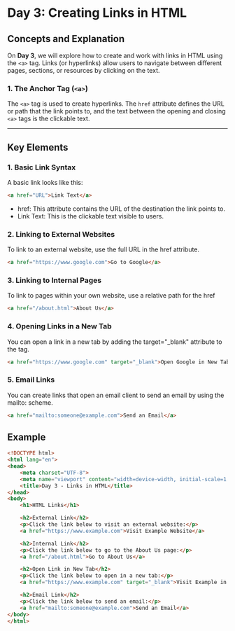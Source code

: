 # Day 3: Creating Links in HTML

## Concepts and Explanation
On **Day 3**, we will explore how to create and work with links in HTML using the `<a>` tag. Links (or hyperlinks) allow users to navigate between different pages, sections, or resources by clicking on the text.

### 1. The Anchor Tag (`<a>`)
The `<a>` tag is used to create hyperlinks. The `href` attribute defines the URL or path that the link points to, and the text between the opening and closing `<a>` tags is the clickable text.

---

## Key Elements

### 1. Basic Link Syntax
A basic link looks like this:

```html
<a href="URL">Link Text</a>
```

- href: This attribute contains the URL of the destination the link points to.
- Link Text: This is the clickable text visible to users.

### 2. Linking to External Websites
To link to an external website, use the full URL in the href attribute.

```html
<a href="https://www.google.com">Go to Google</a>
```

### 3. Linking to Internal Pages

To link to pages within your own website, use a relative path for the href
```html
<a href="/about.html">About Us</a>
```

### 4. Opening Links in a New Tab
You can open a link in a new tab by adding the target="_blank" attribute to the <a> tag.

```html
<a href="https://www.google.com" target="_blank">Open Google in New Tab</a>
```

### 5. Email Links
You can create links that open an email client to send an email by using the mailto: scheme.

```html
<a href="mailto:someone@example.com">Send an Email</a>
```

## Example

```html
<!DOCTYPE html>
<html lang="en">
<head>
    <meta charset="UTF-8">
    <meta name="viewport" content="width=device-width, initial-scale=1.0">
    <title>Day 3 - Links in HTML</title>
</head>
<body>
    <h1>HTML Links</h1>

    <h2>External Link</h2>
    <p>Click the link below to visit an external website:</p>
    <a href="https://www.example.com">Visit Example Website</a>

    <h2>Internal Link</h2>
    <p>Click the link below to go to the About Us page:</p>
    <a href="/about.html">Go to About Us</a>

    <h2>Open Link in New Tab</h2>
    <p>Click the link below to open in a new tab:</p>
    <a href="https://www.example.com" target="_blank">Visit Example in New Tab</a>

    <h2>Email Link</h2>
    <p>Click the link below to send an email:</p>
    <a href="mailto:someone@example.com">Send an Email</a>
</body>
</html>
```
